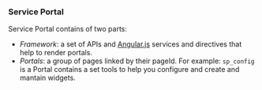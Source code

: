 ### Service Portal
Service Portal contains of two parts: 
- *Framework*: a set of APIs and [Angular.js](https://angularjs.org/) services and directives that help to render portals.
- *Portals*: a group of pages linked by their pageId. For example: `sp_config` is a Portal contains a set tools to help you configure and create and mantain widgets.
